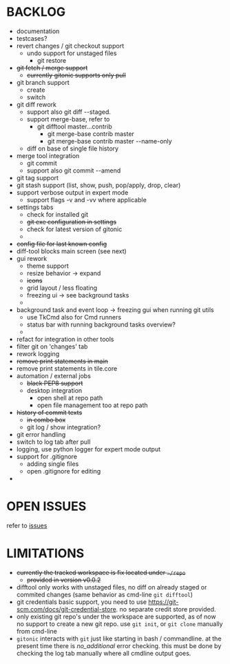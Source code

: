 
# BACKLOG

- documentation
- testcases?
- revert changes / git checkout support
  - undo support for unstaged files
    - git restore <file>
- ~~git fetch / merge  support~~
  - ~~currently gitonic supports only pull~~
- git branch support
  - create
  - switch
- git diff rework
  - support also git diff --staged. 
  - support merge-base, refer to 
    - git difftool master...contrib
      - git merge-base contrib master 
      - git merge-base contrib master --name-only
  - diff on base of single file history
- merge tool integration
  - git commit 
  - support also git commit --amend 
- git tag support
- git stash support (list, show, push, pop/apply, drop, clear)
- support verbose output in expert mode
  - support flags -v and -vv where applicable
- settings tabs
  - check for installed git
  - ~~git exe configuration in settings~~
  - check for latest version of gitonic
  - 
- ~~config file for last known config~~
- diff-tool blocks main screen (see next)
- gui rework
  - theme support
  - resize behavior -> expand
  - ~~icons~~
  - grid layout / less floating 
  - freezing ui -> see background tasks
  -
- background task and event loop -> freezing gui when running git utils
  - use TkCmd also for Cmd runners
  - status bar with running background tasks overview?
  -
- refact for integration in other tools
- filter git on 'changes' tab
- rework logging
- ~~remove print statements in main~~
- remove print statements in tile.core
- automation / external jobs
  - ~~black PEP8 support~~
  - desktop integration
    - open shell at repo path
    - open file management too at repo path
- ~~history of commit texts~~
  - ~~in combo box~~
  - git log / show integration?
- git error handling
- switch to log tab after pull
- logging, use python logger for expert mode output
- support for .gitignore 
  - adding single files 
  - open .gitignore for editing
- 


# OPEN ISSUES

refer to [issues](https://github.com/kr-g/gitonic/issues)


# LIMITATIONS

- ~~currently the tracked workspace is fix located under `~/repo`~~
  - ~~provided in version v0.0.2~~
- difftool only works with unstaged files, no diff on already staged or 
 commited changes (same behavior as cmd-line `git difftool`)
- git credentials basic support, 
 you need to use https://git-scm.com/docs/git-credential-store.
 no separate credit store provided.
- only existing git repo's under the workspace are supported,
 as of now no support to create a new git repo. 
 use `git init`, or `git clone` manually from cmd-line
- `gitonic` interacts with `git` just like starting in bash / commandline.
at the present time there is _no_additional_ error checking. 
this must be done by checking the log tab manually where all cmdline output goes.

 

